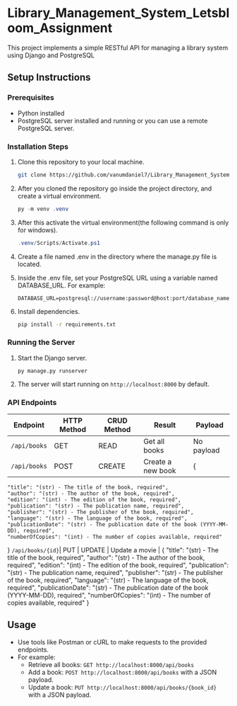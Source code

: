 # Library_Management_System_Letsbloom_Assignment

This project implements a simple RESTful API for managing a library system using Django and PostgreSQL

## Setup Instructions

### Prerequisites

- Python installed
- PostgreSQL server installed and running or you can use a remote PostgreSQL server.

### Installation Steps

1. Clone this repository to your local machine.

   ```bash
   git clone https://github.com/vanumdaniel7/Library_Management_System_Letsbloom_Assignment
   ```

2. After you cloned the repository go inside the project directory, and create a virtual environment.
   
   ```powershell
   py -m venv .venv
   ```
   
3. After this activate the virtual environment(the following command is only for windows).
   ```powershell
   .venv/Scripts/Activate.ps1
   ```

4. Create a file named .env in the directory where the manage.py file is located.
5. Inside the .env file, set your PostgreSQL URL using a variable named DATABASE_URL. For example:

   ```
   DATABASE_URL=postgresql://username:password@host:port/database_name
   ```

6. Install dependencies.

   ```bash
   pip install -r requirements.txt
   ```

### Running the Server

1. Start the Django server.

   ```bash;
   py manage.py runserver
   ```

2. The server will start running on `http://localhost:8000` by default.

### API Endpoints

Endpoint |HTTP Method | CRUD Method | Result | Payload
-- | -- |-- |-- |--
`/api/books` | GET | READ | Get all books | No payload
`/api/books` | POST | CREATE | Create a new book | {
    "title": "(str) - The title of the book, required",
    "author": "(str) - The author of the book, required",
    "edition": "(int) - The edition of the book, required",
    "publication": "(str) - The publication name, required",
    "publisher": "(str) - The publisher of the book, required",
    "language": "(str) - The language of the book, required",
    "publicationDate": "(str) - The publication date of the book (YYYY-MM-DD), required",
    "numberOfCopies": "(int) - The number of copies available, required"
}
`/api/books/{id}`| PUT | UPDATE | Update a movie | {
    "title": "(str) - The title of the book, required",
    "author": "(str) - The author of the book, required",
    "edition": "(int) - The edition of the book, required",
    "publication": "(str) - The publication name, required",
    "publisher": "(str) - The publisher of the book, required",
    "language": "(str) - The language of the book, required",
    "publicationDate": "(str) - The publication date of the book (YYYY-MM-DD), required",
    "numberOfCopies": "(int) - The number of copies available, required"
}

## Usage

- Use tools like Postman or cURL to make requests to the provided endpoints.
- For example:
  - Retrieve all books: `GET http://localhost:8000/api/books`
  - Add a book: `POST http://localhost:8000/api/books` with a JSON payload.
  - Update a book: `PUT http://localhost:8000/api/books/{book_id}` with a JSON payload.

